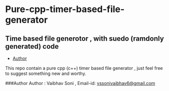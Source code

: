 # Pure-cpp-timer-based-file-generator

## Time based file generotor , with suedo (ramdonly generated) code

- [Author](#Author)

This repo contain a pure cpp (c++) timer based file generator , 
just feel free to suggest something new and worthy.

###Author
Author  : Vaibhav Soni ,
Email-id: vssonivaibhav6@gmail.com
